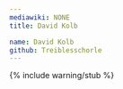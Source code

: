 ```yaml
---
mediawiki: NONE
title: David Kolb

name: David Kolb
github: Treiblesschorle
---
```


{% include warning/stub %}
